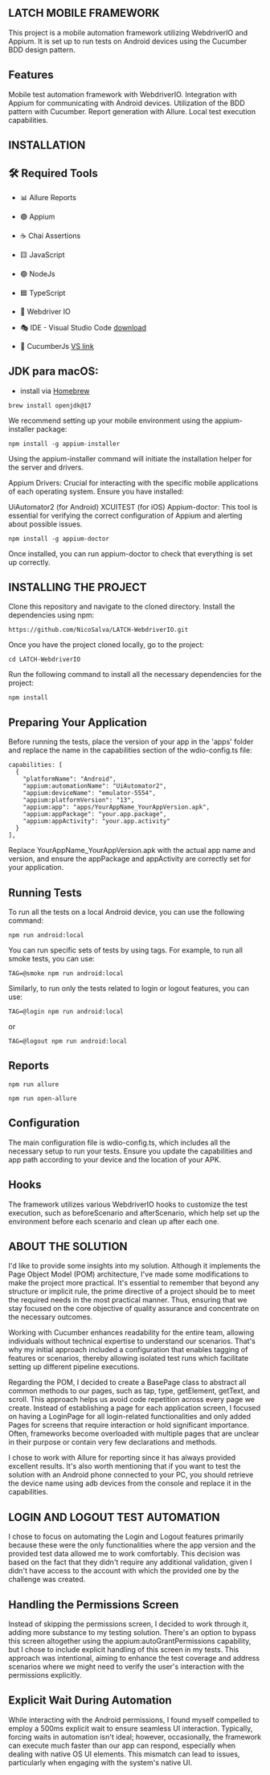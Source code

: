 ## LATCH MOBILE FRAMEWORK

This project is a mobile automation framework utilizing WebdriverIO and Appium. It is set up to run tests on Android devices using the Cucumber BDD design pattern.

## Features
Mobile test automation framework with WebdriverIO.
Integration with Appium for communicating with Android devices.
Utilization of the BDD pattern with Cucumber.
Report generation with Allure.
Local test execution capabilities.

## INSTALLATION

## 🛠️ Required Tools

- 📊 Allure Reports

- 🟣 Appium

- ☕ Chai Assertions

- 🟨 JavaScript

- 🟢 NodeJs

- 🟦 TypeScript

- 🤖 Webdriver IO

- 🎭 IDE - Visual Studio Code [download](https://code.visualstudio.com/download)

- 🥒 CucumberJs [VS link](https://marketplace.visualstudio.com/items?itemName=CucumberOpen.cucumber-official)


## JDK para macOS:

- install via [Homebrew](https://brew.sh/index)

```
brew install openjdk@17
``` 

We recommend setting up your mobile environment using the appium-installer package:

```
npm install -g appium-installer
```

Using the appium-installer command will initiate the installation helper for the server and drivers.

Appium Drivers: Crucial for interacting with the specific mobile applications of each operating system. Ensure you have installed:

UiAutomator2 (for Android)
XCUITEST (for iOS)
Appium-doctor: This tool is essential for verifying the correct configuration of Appium and alerting about possible issues.

```
npm install -g appium-doctor
```

Once installed, you can run appium-doctor to check that everything is set up correctly.


## INSTALLING THE PROJECT


Clone this repository and navigate to the cloned directory. Install the dependencies using npm:

```
https://github.com/NicoSalva/LATCH-WebdriverIO.git
```

Once you have the project cloned locally, go to the project:

```
cd LATCH-WebdriverIO
```
Run the following command to install all the necessary dependencies for the project:

```
npm install
```

## Preparing Your Application
Before running the tests, place the version of your app in the 'apps' folder and replace the name in the capabilities section of the wdio-config.ts file:
```
capabilities: [
  {
    "platformName": "Android",
    "appium:automationName": "UiAutomator2",
    "appium:deviceName": "emulator-5554",
    "appium:platformVersion": "13",
    "appium:app": "apps/YourAppName_YourAppVersion.apk",
    "appium:appPackage": "your.app.package",
    "appium:appActivity": "your.app.activity"
  }
],
```
Replace YourAppName_YourAppVersion.apk with the actual app name and version, and ensure the appPackage and appActivity are correctly set for your application.

## Running Tests
To run all the tests on a local Android device, you can use the following command:
```
npm run android:local
```

You can run specific sets of tests by using tags. For example, to run all smoke tests, you can use:
```
TAG=@smoke npm run android:local
```
Similarly, to run only the tests related to login or logout features, you can use:
```
TAG=@login npm run android:local
```
or
```
TAG=@logout npm run android:local
```

## Reports
```
npm run allure
```
```
npm run open-allure
```
## Configuration
The main configuration file is wdio-config.ts, which includes all the necessary setup to run your tests. Ensure you update the capabilities and app path according to your device and the location of your APK.

## Hooks
The framework utilizes various WebdriverIO hooks to customize the test execution, such as beforeScenario and afterScenario, which help set up the environment before each scenario and clean up after each one.

## ABOUT THE SOLUTION

I'd like to provide some insights into my solution. Although it implements the Page Object Model (POM) architecture, I've made some modifications to make the project more practical. It's essential to remember that beyond any structure or implicit rule, the prime directive of a project should be to meet the required needs in the most practical manner. Thus, ensuring that we stay focused on the core objective of quality assurance and concentrate on the necessary outcomes.

Working with Cucumber enhances readability for the entire team, allowing individuals without technical expertise to understand our scenarios. That's why my initial approach included a configuration that enables tagging of features or scenarios, thereby allowing isolated test runs which facilitate setting up different pipeline executions.

Regarding the POM, I decided to create a BasePage class to abstract all common methods to our pages, such as tap, type, getElement, getText, and scroll. This approach helps us avoid code repetition across every page we create. Instead of establishing a page for each application screen, I focused on having a LoginPage for all login-related functionalities and only added Pages for screens that require interaction or hold significant importance. Often, frameworks become overloaded with multiple pages that are unclear in their purpose or contain very few declarations and methods.

I chose to work with Allure for reporting since it has always provided excellent results. It's also worth mentioning that if you want to test the solution with an Android phone connected to your PC, you should retrieve the device name using adb devices from the console and replace it in the capabilities.

## LOGIN AND LOGOUT TEST AUTOMATION
I chose to focus on automating the Login and Logout features primarily because these were the only functionalities where the app version and the provided test data allowed me to work comfortably. This decision was based on the fact that they didn't require any additional validation, given I didn't have access to the account with which the provided one by the challenge was created.

## Handling the Permissions Screen
Instead of skipping the permissions screen, I decided to work through it, adding more substance to my testing solution. There's an option to bypass this screen altogether using the appium:autoGrantPermissions capability, but I chose to include explicit handling of this screen in my tests. This approach was intentional, aiming to enhance the test coverage and address scenarios where we might need to verify the user's interaction with the permissions explicitly.

## Explicit Wait During Automation
While interacting with the Android permissions, I found myself compelled to employ a 500ms explicit wait to ensure seamless UI interaction. Typically, forcing waits in automation isn't ideal; however, occasionally, the framework can execute much faster than our app can respond, especially when dealing with native OS UI elements. This mismatch can lead to issues, particularly when engaging with the system's native UI.

